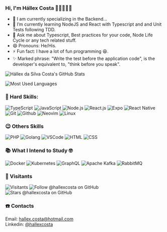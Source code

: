 <!-- 
   Welcome message
-->
### Hi, I'm Hállex Costa 👋🏽👨🏽‍💻

<!-- 
   About me
-->
- 🔭 I am currently specializing in the Backend...
- 🌱 I’m currently learning NodeJS and React with Typescript and and Unit Tests following TDD.
- 💬 Ask me about Typescript, Best practices for your code, Node Life Cycle or any tech related stuff.
- 😄 Pronouns: He/His.
- ⚡ Fun fact: I have a lot of fun programming 😆.
- ✨ Marked phrase: "Write the test before the application code", is the developer's equivalent to, "think before you speak".

<!-- 
   GitHub Stats User
-->
<!-- <img src="https://github-readme-stats.vercel.app/api?username=hallexcosta&show_icons=true&bg_color=2E3440&text_color=f1f1f1&title_color=fff" /> -->
![Hállex da Silva Costa's GitHub Stats](https://github-readme-stats.vercel.app/api?username=hallexcosta&show_icons=true&bg_color=2E3440&text_color=ffff&title_color=fff)

<!-- 
   GitHub Readme Stats Top Langs
-->
<!-- <image src="https://github-readme-stats.vercel.app/api/top-langs/?username=HallexCosta&layout=compact&exclude_repo=arborizatuba&bg_color=2E3440&text_color=fff&title_color=fff" /> -->
![Most Used Languages](https://github-readme-stats.vercel.app/api/top-langs/?username=HallexCosta&layout=compact&exclude_repo=arborizatuba&bg_color=2E3440&text_color=fff&title_color=fff)

<!-- 
   Hard Skills
-->

### 🧰 Hard Skills:

![TypeScript](https://img.shields.io/badge/-TypeScript-blue?style=for-the-badge&labelColor=blue&logo=typescript&logoColor=white&link=https://typescriptlang.org)
![JavaScript](https://img.shields.io/badge/-JavaScript-gold?style=for-the-badge&labelColor=gold&logo=javascript&logoColor=black&link=https://www.javascript.com)
![Node.js](https://img.shields.io/badge/-Node.js-green?style=for-the-badge&labelColor=0d1117&logo=nodedotjs&logoColor=green&link=https://nodejs.org)
![React.js](https://img.shields.io/badge/-React.js-blue?style=for-the-badge&labelColor=blue&logo=react&logoColor=lightblue&link=https://reactjs.org)
![Expo](https://img.shields.io/badge/-Expo-0d1117?style=for-the-badge&labelColor=white&logo=expo&logoColor=0d1117&link=https://expo.dev)
![React Native](https://img.shields.io/badge/-React%20Native-blue?style=for-the-badge&labelColor=white&logo=react&logoColor=blue&link=https://reactnative.dev)
![Git](https://img.shields.io/badge/-Git-red?style=for-the-badge&labelColor=white&logo=git&logoColor=brown&link=https://git-scm.com)
![Github](https://img.shields.io/badge/-Github-white?style=for-the-badge&labelColor=white&logo=github&logoColor=0d1117&link=https://git-scm.com)
![Neovim](https://img.shields.io/badge/-Neovim-0d1117?style=for-the-badge&labelColor=white&logo=neovim&logoColor=green&link=https://neovim.io)
![Linux](https://img.shields.io/badge/-Linux-0d1117?style=for-the-badge&labelColor=white&logo=linux&logoColor=black&link=https://www.linux.org)

<!-- 
   Others
-->

### 😉 Others Skills

![PHP](https://img.shields.io/badge/-PHP-darkslateblue?style=for-the-badge&labelColor=white&logo=php&logoColor=darkslateblue&link=https://php.com)
![Golang](https://img.shields.io/badge/-Golang-cornflowerblue?style=for-the-badge&labelColor=white&logo=go&logoColor=cornflowerblue&link=https://golang.org)
![VSCode](https://img.shields.io/badge/-VSCode-blue?style=for-the-badge&labelColor=white&logo=visualstudiocode&logoColor=blue&link=https://code.visualstudio.com)
![HTML](https://img.shields.io/badge/-HTML-red?style=for-the-badge&labelColor=white&logo=html5&logoColor=red&link=https://developer.mozilla.org/en-US/docs/Web/HTML)
![CSS](https://img.shields.io/badge/-CSS-blue?style=for-the-badge&labelColor=white&logo=css3&logoColor=blue&link=https://developer.mozilla.org/en-US/docs/Web/CSS)

<!-- 
   What I Intend to Study
-->
### 📚 What I Intend to Study 🤓

![Docker](https://img.shields.io/badge/-Docker-blue?style=for-the-badge&labelColor=blue&logo=docker&logoColor=lightblue&link=https://docker.com)
![Kubernetes](https://img.shields.io/badge/-Kubernetes-mediumblue?style=for-the-badge&labelColor=mediumblue&logo=kubernetes&logoColor=steelblue&link=https://kubernetes.io)
![GraphQL](https://img.shields.io/badge/-GraphQL-deeppink?style=for-the-badge&labelColor=ivory&logo=graphql&logoColor=deeppink&link=https://graphql.org)
![Apache Kafka](https://img.shields.io/badge/-Apache%20Kafka-white?style=for-the-badge&labelColor=white&logo=apache-kafka&logoColor=0d1117&link=https://kafka.apache.org)
![RabbitMQ](https://img.shields.io/badge/-RabbitMQ-orange?style=for-the-badge&labelColor=white&logo=rabbitmq&logoColor=orange&link=https://rabbitmq.com)

<!-- 
   Visitants
-->

### 🚀 Visitants

![Visitants](https://komarev.com/ghpvc/?username=hallexcosta&color=blue&flat=style)
![Follow @hallexcosta on GitHub](https://img.shields.io/github/followers/hallexcosta?color=555&label=Follow%20%40hallexcosta%20on%20GitHub&logo=github&logoColor=f9f9f9&style=flat)
![Stars @hallexcosta on GitHub](https://img.shields.io/github/stars/hallexcosta?color=555&label=STARS%20%40hallexcosta%20on%20GitHub&logo=github&logoColor=f9f9f9&style=flat)

<!-- 
   Contacts
-->
### ☎️ Contacts
Email: [hallex.costa@hotmail.com](https://hotmail.com)  
Linkedin: [@hallexcosta](https://www.linkedin.com/in/hallexcosta)
